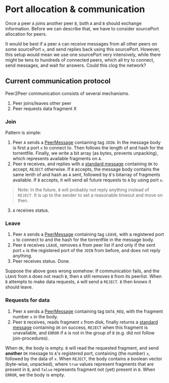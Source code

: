 # Port allocation & communication
Once a peer `A` joins another peer `B`, both `A` and `B` should exchange information.
Before we can describe that, we have to consider sourcePort allocation for peers.

It would be best if a peer `A` can receive messages from all other peers on some sourcePort `x`, and send replies back using this sourcePort.
However, this setup would mean we use one sourcePort very intensively, while there might be tens to hundreds of connected peers, which all try to connect, send messages, and wait for answers.
Could this clog the network?

## Current communication protocol
Peer2Peer communication consists of several mechanisms.

 1. Peer joins/leaves other peer
 2. Peer requests data fragment X

### Join
Pattern is simple:
 1. Peer `A` sends a [PeerMessage](/src/peer/connection/message/peer/message.h) containing tag `JOIN`.
 In the message body is first a port `x` to connect to. Then follows the length of and hash for the torrentfile. Finally, we write a bit array (as bytes, prevents unpacking), which represents available fragments on `A`.
 2. Peer `B` receives, and replies with a [standard message](/src/shared/connection/message/message.h) containing `OK` to accept, `REJECT` otherwise. If `B` accepts, the message body contains the same lenth of and hash as `A` sent, followed by `B`'s bitarray of fragments available.
 If `B` accepts, it will send all future requests to `A` by using port `x`.
 
> Note: In the future, `B` will probably not reply anything instead of `REJECT`. It is up to the sender to set a reasonable timeout and move on then.
 3. `A` receives status. 


### Leave
 1. Peer `A` sends a [PeerMessage](/src/peer/connection/message/peer/message.h) containing tag `LEAVE`, with a registered port `x` to connect to and the hash for the torrentfile in the message body.
 2. Peer `B` receives `LEAVE`, removes `A` from peer list if and only if the sent port `x` is the registered port of the `JOIN` from before, and does not reply anything.
 3. Peer receives status. Done.

Suppose the above goes wrong somehow:
If communication fails, and the `LEAVE` from `A` does not reach `B`, then `A` still removes `B` from its peerlist. When `B` attempts to make data requests, `A` will send a `REJECT`. `B` then knows it should leave.


### Requests for data
 1. Peer `A` sends a [PeerMessage](/src/peer/connection/message/peer/message.h) containing tag `DATA_REQ`, with the fragment number `x` in the body.
 2. Peer `B` receives, reads fragment `x` from disk, finally returns a [standard message](/src/shared/connection/message/message.h) containing `OK` on success, `REJECT` when this fragment is unavailable, and `ERROR` if `A` is not in the group of `B` (e.g. did not follow join-procedures).

 When `OK`, the body is empty. `B` will read the requested fragment, and send **another** `OK` message to `A`'s registered port, containing (the number) `x`, followed by the data of `x`.
 When `REJECT`, the body contains a boolean vector (byte-wise, unpacked), where `true` values represent fragments that are present in `B`, and `false` represents fragment not (yet) present in `B`.
 When `ERROR`, we the body is empty.
